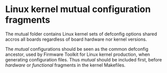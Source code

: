 # Linux kernel mutual configuration fragments

The mutual folder contains Linux kernel sets of defconfig options shared accros all boards regardless of board hardware nor kernel versions.

The *mutual* configurations should be seen as the common defconfig ancestor, used by Firmware Toolkit for Linux kernel production, when generating configuration files. Thus *mutual* should be included first, before *hardware* or *functional* fragments in the kernel Makefiles.
